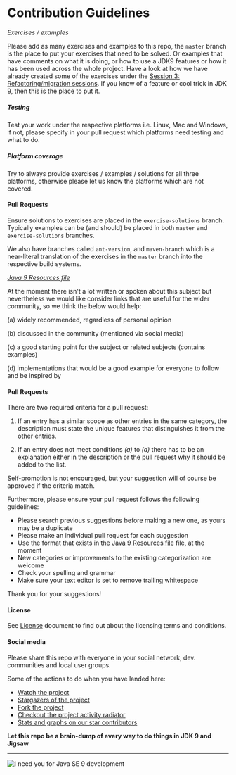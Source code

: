 # Contribution Guidelines

_Exercises  / examples_

Please add as many exercises and examples to this repo, the `master` branch is the place to put your exercises that need to be solved. Or examples that have comments on what it is doing, or how to use a JDK9 features or how it has been used across the whole project. Have a look at how we have already created some of the exercises under the [Session 3: Refactoring/migration sessions](https://github.com/AdoptOpenJDK/jdk9-jigsaw/tree/master/session-3-refactoring-migration).
If you know of a feature or cool trick in JDK 9, then this is the place to put it.

##### Testing

Test your work under the respective platforms i.e. Linux, Mac and Windows, if not, please specify in your pull request which platforms need testing and what to do.

##### Platform coverage

Try to always provide exercises / examples / solutions for all three platforms, otherwise please let us know the platforms which are not covered. 

#### Pull Requests 

Ensure solutions to exercises are placed in the `exercise-solutions` branch. Typically examples can be (and should) be placed in both `master` and `exercise-solutions` branches.

We also have branches called `ant-version`, and `maven-branch` which is a near-literal translation of the exercises in the `master` branch into the respective build systems. 

_[Java 9 Resources file](https://github.com/AdoptOpenJDK/jdk9-jigsaw/blob/master/Java-9-Resources.md)_

At the moment there isn't a lot written or spoken about this subject but nevertheless we would like consider links that are useful for the wider community, so we think the below would help:

(a) widely recommended, regardless of personal opinion

(b) discussed in the community (mentioned via social media)

(c) a good starting point for the subject or related subjects (contains examples)

(d) implementations that would be a good example for everyone to follow and be inspired by


#### Pull Requests 

There are two required criteria for a pull request:

1. If an entry has a similar scope as other entries in the same category, the description must state the unique features that distinguishes it from the other entries.

2. If an entry does not meet conditions *(a)* to *(d)* there has to be an explanation either in the description or the pull request why it should be added to the list.

Self-promotion is not encouraged, but your suggestion will of course be approved if the criteria match.

Furthermore, please ensure your pull request follows the following guidelines:

* Please search previous suggestions before making a new one, as yours may be a duplicate
* Please make an individual pull request for each suggestion
* Use the format that exists in the [Java 9 Resources file](https://github.com/AdoptOpenJDK/jdk9-jigsaw/blob/master/Java-9-Resources.md) file, at the moment 
* New categories or improvements to the existing categorization are welcome
* Check your spelling and grammar
* Make sure your text editor is set to remove trailing whitespace

Thank you for your suggestions!

#### License

See [License](LICENSE) document to find out about the licensing terms and conditions.

#### Social media

Please share this repo with everyone in your social network, dev. communities and local user groups. 

Some of the actions to do when you have landed here:
- [Watch the project](https://github.com/AdoptOpenJDK/jdk9-jigsaw/subscription)
- [Stargazers of the project](https://github.com/AdoptOpenJDK/jdk9-jigsaw/stargazers)
- [Fork the project](https://github.com/AdoptOpenJDK/jdk9-jigsaw/graphs/contributors#fork-destination-box)
- [Checkout the project activity radiator](https://github.com/AdoptOpenJDK/jdk9-jigsaw/pulse)
- [Stats and graphs on our star contributors](https://github.com/AdoptOpenJDK/jdk9-jigsaw/graphs/contributors)  

**Let this repo be a brain-dump of every way to do things in JDK 9 and Jigsaw**

---

![I need you for Java SE 9 development](I-need-you-for-Java-SE-9-development.png "I need you for Java SE 9 development")
